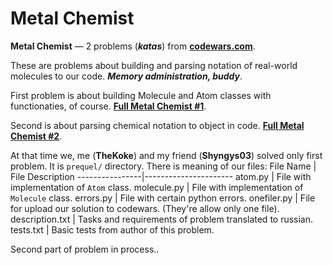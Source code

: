 # Metal Chemist
**Metal Chemist** — 2 problems (***katas***) from **[codewars.com](https://www.codewars.com/)**.

These are problems about building and parsing notation of real-world molecules to our code. ***Memory administration, buddy***.

First problem is about building Molecule and Atom classes with functionaties, of course. **[Full Metal Chemist #1](https://www.codewars.com/kata/5a27ca7ab6cfd70f9300007a)**.

Second is about parsing chemical notation to object in code. **[Full Metal Chemist #2](https://www.codewars.com/kata/5a529cced8e145207e000010)**.

At that time we, me (**TheKoke**) and my friend (**Shyngys03**) solved only first problem. It is `prequel/` directory.
There is meaning of our files:
 File Name      | File Description
----------------|----------------------
atom.py         | File with implementation of `Atom` class.
molecule.py     | File with implementation of `Molecule` class.
errors.py       | File with certain python errors.
onefiler.py     | File for upload our solution to codewars. (They're allow only one file).
description.txt | Tasks and requirements of problem translated to russian.
tests.txt       | Basic tests from author of this problem.

Second part of problem in process..
